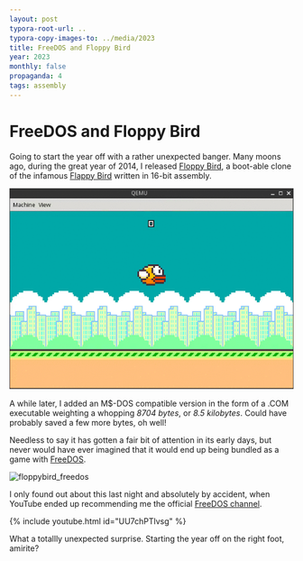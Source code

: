 ```yaml
---
layout: post
typora-root-url: ..
typora-copy-images-to: ../media/2023
title: FreeDOS and Floppy Bird
year: 2023
monthly: false
propaganda: 4
tags: assembly
---
```


FreeDOS and Floppy Bird
=========================

Going to start the year off with a rather unexpected banger. Many moons ago, during the great year of 2014, I released [Floppy Bird][floppybird], a boot-able clone of the infamous [Flappy Bird][flappybird] written in 16-bit assembly.

![floppybirdos](/media/games/floppybirdos.gif)

A while later, I added an M$-DOS compatible version in the form of a .COM executable weighting a whopping *8704 bytes*, or *8.5 kilobytes*. Could have probably saved a few more bytes, oh well!

Needless to say it has gotten a fair bit of attention in its early days, but never would have ever imagined that it would end up being bundled as a game with [FreeDOS][freedos].

![floppybird_freedos](/media/2023/floppybird_freedos.gif)

I only found out about this last night and absolutely by accident, when YouTube ended up recommending me the official [FreeDOS channel][freedosyoutubechannel].

{% include youtube.html id="UU7chPTlvsg" %}

What a totallly unexpected surprise. Starting the year off on the right foot, amirite?

[floppybird]: /floppybird/
[flappybird]: https://en.wikipedia.org/wiki/Flappy_Bird
[freedos]: https://freedos.org
[freedosyoutubechannel]: https://www.youtube.com/@freedosproject

